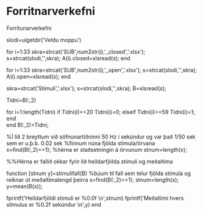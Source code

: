 # Forritnarverkefni
Forritunarverkefni 

slodi=uigetdir('Veldu moppu')

for i=1:33
    skra=strcat('SUB',num2str(i),'_closed','.xlsx');
    s=strcat(slodi,'\',skra);
    A(i).closed=xlsread(s);
end

for i=1:33
    skra=strcat('SUB',num2str(i),'_open','.xlsx');
    s=strcat(slodi,'\',skra);
    A(i).open=xlsread(s);
end

skra=strcat('Stimuli','.xlsx');
s=strcat(slodi,'\',skra);
B=xlsread(s);

Tidni=B(:,2)

for i=1:length(Tidni)
    if Tidni(i)==20
        Tidni(i)=0;
    elseif Tidni(i)==59
        Tidni(i)=1;
    end  
end
B(:,2)=Tidni;

%Í lið 2 breyttum við söfnunartíðninni 50 Hz í sekúndur og var það 1/50 sek sem er u.þ.b. 0.02 sek
%finnum núna fjölda stimula/örvana
x=find(B(:,2)==1);   %hérna er staðsetningin á örvunum
stnum=length(x);

%%Hérna er fallið okkar fyrir lið heildarfjölda stimuli og meðaltíma

function [stnum y]=stimulifall(B)
%búum til fall sem telur fjölda stimula og reiknar út meðaltímalengd þeirra
x=find(B(:,2)==1);
stnum=length(x);
y=mean(B(x));

fprintf('Heildarfjöldi stimuli er %0.0f \n',stnum)
fprintf('Meðaltími hvers stimulus er %0.2f sekúndur \n',y)
end
